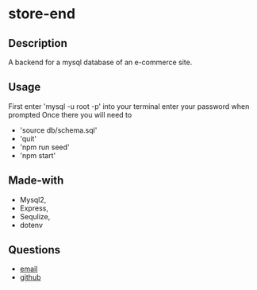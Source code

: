 # store-end

## Description 
A backend for a mysql database of an e-commerce site.

## Usage
First enter 'mysql -u root -p' into your terminal
enter your password when prompted
Once there you will need to
* 'source db/schema.sql'
* 'quit'
* 'npm run seed'
* 'npm start'

## Made-with
* Mysql2,
* Express,
* Sequlize,
* dotenv

## Questions
* [email](cantoj515@gmail.com)
* [github](https://github.com/jcant770)